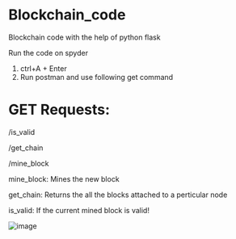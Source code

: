# Blockchain_code
Blockchain code with the help of python flask

Run the code on spyder
1) ctrl+A + Enter
2) Run postman and use following get command

# GET Requests:

<relative URL>/is_valid

<relative URL>/get_chain

<relative URL>/mine_block

  
  
mine_block: Mines the new block

get_chain: Returns the all the blocks attached to a perticular node

is_valid: If the current mined block is valid!
  
![image](https://user-images.githubusercontent.com/26459890/122521703-c4956780-d032-11eb-868a-9ba754772ed1.png)

